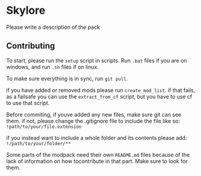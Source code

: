 # Skylore
Please write a description of the pack 

## Contributing
To start, please run the `setup` script in scripts. Run `.bat` files if you are on windows, and run `.sh` files if on linux.

To make sure everything is in sync, run `git pull`.

if you have added or removed mods please run `create_mod_list`. if that fails, as a failsafe you can use the `extract_from_cf` script, but you have to use cf to use that script.

Before commiting, if youve added any new files, make sure git can see them. if not, 
please change the .gitignore file to include the file like so:
`!path/to/your/file.extension`

if you instead want to include a whole folder and its contents please add:
`!/path/to/your/folder/**`

Some parts of the modpack need their own `README.md` files because of the lack of information on how tocontribute in that part. Make sure to look for them.